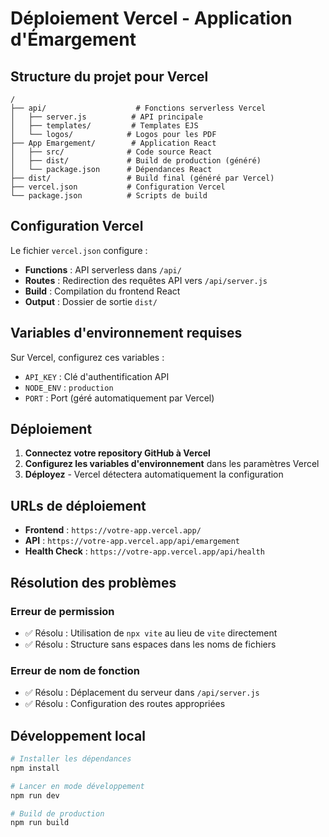 # Déploiement Vercel - Application d'Émargement

## Structure du projet pour Vercel

```
/
├── api/                    # Fonctions serverless Vercel
│   ├── server.js          # API principale
│   ├── templates/         # Templates EJS
│   └── logos/            # Logos pour les PDF
├── App Emargement/        # Application React
│   ├── src/              # Code source React
│   ├── dist/             # Build de production (généré)
│   └── package.json      # Dépendances React
├── dist/                 # Build final (généré par Vercel)
├── vercel.json           # Configuration Vercel
└── package.json          # Scripts de build
```

## Configuration Vercel

Le fichier `vercel.json` configure :
- **Functions** : API serverless dans `/api/`
- **Routes** : Redirection des requêtes API vers `/api/server.js`
- **Build** : Compilation du frontend React
- **Output** : Dossier de sortie `dist/`

## Variables d'environnement requises

Sur Vercel, configurez ces variables :
- `API_KEY` : Clé d'authentification API
- `NODE_ENV` : `production`
- `PORT` : Port (géré automatiquement par Vercel)

## Déploiement

1. **Connectez votre repository GitHub à Vercel**
2. **Configurez les variables d'environnement** dans les paramètres Vercel
3. **Déployez** - Vercel détectera automatiquement la configuration

## URLs de déploiement

- **Frontend** : `https://votre-app.vercel.app/`
- **API** : `https://votre-app.vercel.app/api/emargement`
- **Health Check** : `https://votre-app.vercel.app/api/health`

## Résolution des problèmes

### Erreur de permission
- ✅ Résolu : Utilisation de `npx vite` au lieu de `vite` directement
- ✅ Résolu : Structure sans espaces dans les noms de fichiers

### Erreur de nom de fonction
- ✅ Résolu : Déplacement du serveur dans `/api/server.js`
- ✅ Résolu : Configuration des routes appropriées

## Développement local

```bash
# Installer les dépendances
npm install

# Lancer en mode développement
npm run dev

# Build de production
npm run build
```
